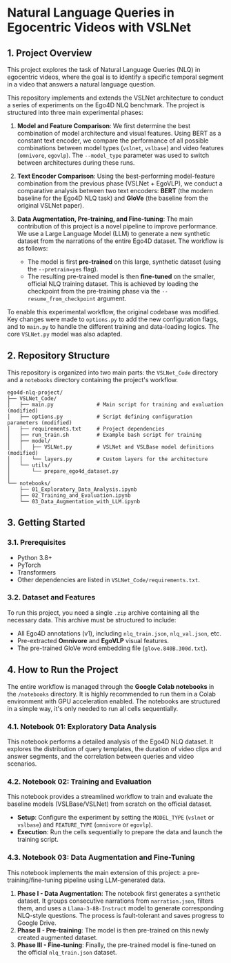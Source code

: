 # Natural Language Queries in Egocentric Videos with VSLNet

## 1. Project Overview

This project explores the task of Natural Language Queries (NLQ) in egocentric videos, where the goal is to identify a specific temporal segment in a video that answers a natural language question.

This repository implements and extends the VSLNet architecture to conduct a series of experiments on the Ego4D NLQ benchmark. The project is structured into three main experimental phases:

1.  **Model and Feature Comparison**: We first determine the best combination of model architecture and visual features. Using BERT as a constant text encoder, we compare the performance of all possible combinations between model types (`vslnet`, `vslbase`) and video features (`omnivore`, `egovlp`). The `--model_type` parameter was used to switch between architectures during these runs.

2.  **Text Encoder Comparison**: Using the best-performing model-feature combination from the previous phase (VSLNet + EgoVLP), we conduct a comparative analysis between two text encoders: **BERT** (the modern baseline for the Ego4D NLQ task) and **GloVe** (the baseline from the original VSLNet paper).

3.  **Data Augmentation, Pre-training, and Fine-tuning**: The main contribution of this project is a novel pipeline to improve performance. We use a Large Language Model (LLM) to generate a new synthetic dataset from the narrations of the entire Ego4D dataset. The workflow is as follows:
    * The model is first **pre-trained** on this large, synthetic dataset (using the `--pretrain=yes` flag).
    * The resulting pre-trained model is then **fine-tuned** on the smaller, official NLQ training dataset. This is achieved by loading the checkpoint from the pre-training phase via the `--resume_from_checkpoint` argument.

To enable this experimental workflow, the original codebase was modified. Key changes were made to `options.py` to add the new configuration flags, and to `main.py` to handle the different training and data-loading logics. The core `VSLNet.py` model was also adapted.


## 2. Repository Structure

This repository is organized into two main parts: the `VSLNet_Code` directory and a `notebooks` directory containing the project's workflow.

```
ego4d-nlq-project/
├── VSLNet_Code/
│   ├── main.py              # Main script for training and evaluation (modified)
│   ├── options.py           # Script defining configuration parameters (modified)
│   ├── requirements.txt     # Project dependencies
│   ├── run_train.sh         # Example bash script for training
│   ├── model/
│   │   ├── VSLNet.py        # VSLNet and VSLBase model definitions (modified)
│   │   └── layers.py        # Custom layers for the architecture
│   └── utils/
│       └── prepare_ego4d_dataset.py
│
└── notebooks/
    ├── 01_Exploratory_Data_Analysis.ipynb
    ├── 02_Training_and_Evaluation.ipynb
    └── 03_Data_Augmentation_with_LLM.ipynb
```


## 3. Getting Started

### 3.1. Prerequisites

* Python 3.8+
* PyTorch
* Transformers
* Other dependencies are listed in `VSLNet_Code/requirements.txt`.

### 3.2. Dataset and Features

To run this project, you need a single `.zip` archive containing all the necessary data. This archive must be structured to include:
* All Ego4D annotations (v1), including `nlq_train.json`, `nlq_val.json`, etc.
* Pre-extracted **Omnivore** and **EgoVLP** visual features.
* The pre-trained GloVe word embedding file (`glove.840B.300d.txt`).

## 4. How to Run the Project

The entire workflow is managed through the **Google Colab notebooks** in the `/notebooks` directory. It is highly recommended to run them in a Colab environment with GPU acceleration enabled.
The notebooks are structured in a simple way, it's only needed to run all cells sequentially.

### 4.1. Notebook 01: Exploratory Data Analysis

This notebook performs a detailed analysis of the Ego4D NLQ dataset. It explores the distribution of query templates, the duration of video clips and answer segments, and the correlation between queries and video scenarios.

### 4.2. Notebook 02: Training and Evaluation

This notebook provides a streamlined workflow to train and evaluate the baseline models (VSLBase/VSLNet) from scratch on the official dataset.

* **Setup**: Configure the experiment by setting the `MODEL_TYPE` (`vslnet` or `vslbase`) and `FEATURE_TYPE` (`omnivore` or `egovlp`).
* **Execution**: Run the cells sequentially to prepare the data and launch the training script.

### 4.3. Notebook 03: Data Augmentation and Fine-Tuning

This notebook implements the main extension of this project: a pre-training/fine-tuning pipeline using LLM-generated data.

1.  **Phase I - Data Augmentation**: The notebook first generates a synthetic dataset. It groups consecutive narrations from `narration.json`, filters them, and uses a `Llama-3-8B-Instruct` model to generate corresponding NLQ-style questions. The process is fault-tolerant and saves progress to Google Drive.
2.  **Phase II - Pre-training**: The model is then pre-trained on this newly created augmented dataset.
3.  **Phase III - Fine-tuning**: Finally, the pre-trained model is fine-tuned on the official `nlq_train.json` dataset.
